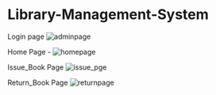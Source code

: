 # Library-Management-System

Login page
![adminpage](https://github.com/user-attachments/assets/0bdf6db8-7671-4319-8eb9-eefea4e635ed)

Home Page -
![homepage](https://github.com/user-attachments/assets/1bfea358-71cc-4752-a1c2-4ed66f730fe7)

Issue_Book Page
![issue_pge](https://github.com/user-attachments/assets/b48d5ae4-76fa-4716-8d24-f9e1ca654b05)

Return_Book Page
![returnpage](https://github.com/user-attachments/assets/0fbb35fe-d831-480c-abbc-f8411639775d)

